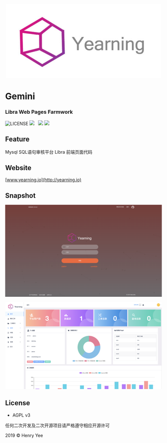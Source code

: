 <p align="center">
        <img width="500" src="img/logo.jpg"> 
</p>

# Gemini  
### Libra Web Pages Farmwork
![LICENSE](https://img.shields.io/badge/license-AGPL%20-blue.svg)
![](https://img.shields.io/badge/build-release-brightgreen.svg)  
![](https://img.shields.io/badge/version-v2.0.0-brightgreen.svg) 
![](https://img.shields.io/badge/webpack-v4.0.0-brightgreen.svg) 

## Feature
Mysql SQL语句审核平台 Libra 前端页面代码

## Website
[www.yearning.io](http://yearning.io)

## Snapshot

![](img/login.png)

![](img/dash.png)

## License

- AGPL v3

任何二次开发及二次开源项目请严格遵守相应开源许可

2019 © Henry Yee

